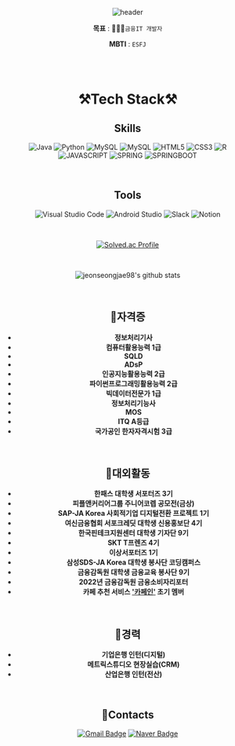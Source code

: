 <div align="center">

![header](https://capsule-render.vercel.app/api?type=waving&&&&color=auto&height=300&section=header&text=welcome&fontSize=150&animation=fadeIn&fontAlignY=30&desc=jeonseongjae98's%20GitHub%20Profile&descAlignY=51&descAlign=70)



**목표** : 👨🏻‍💻`금융IT 개발자`

**MBTI** : `ESFJ`

<br/>
<br/>

# **⚒️Tech Stack⚒️**

## **Skills**
![Java](https://img.shields.io/badge/Java-007396.svg?&style=for-the-badge&logo=Java&logoColor=white)
![Python](https://img.shields.io/badge/Python-3776AB.svg?&style=for-the-badge&logo=Python&logoColor=white)
![MySQL](https://img.shields.io/badge/MySQL-4479A1.svg?&style=for-the-badge&logo=MySQL&logoColor=white)
![MySQL](https://img.shields.io/badge/Django-092E20.svg?&style=for-the-badge&logo=Django&logoColor=white)
![HTML5](https://img.shields.io/badge/HTML5-E34F26.svg?&style=for-the-badge&logo=HTML5&logoColor=white)
![CSS3](https://img.shields.io/badge/CSS3-1572B6.svg?&style=for-the-badge&logo=CSS3&logoColor=white)
![R](https://img.shields.io/badge/R-276DC3.svg?&style=for-the-badge&logo=R&logoColor=white)
![JAVASCRIPT](https://img.shields.io/badge/JavaScriipt-F7DF1E.svg?&style=for-the-badge&logo=JavaScript&logoColor=white)
![SPRING](https://img.shields.io/badge/Spring-6DB33F.svg?&style=for-the-badge&logo=Spring&logoColor=white)
![SPRINGBOOT](https://img.shields.io/badge/SpringBoot-6DB33F.svg?&style=for-the-badge&logo=Spring&logoColor=white)

</div>

<br/>

<div align="center">

## **Tools**
![Visual Studio Code](https://img.shields.io/badge/Visual%20Studio%20Code-007ACC.svg?&style=for-the-badge&logo=Visual%20Studio%20Code&logoColor=white)
![Android Studio](https://img.shields.io/badge/Android%20Studio-3DDC84.svg?&style=for-the-badge&logo=Android%20Studio&logoColor=white)
![Slack](https://img.shields.io/badge/Slack-4A154B.svg?&style=for-the-badge&logo=Slack&logoColor=white)
![Notion](https://img.shields.io/badge/Notion-%23000000.svg?style=for-the-badge&logo=notion&logoColor=white)

<br/>

[![Solved.ac Profile](http://mazassumnida.wtf/api/v2/generate_badge?boj=jeonseongjae)](https://solved.ac/jeonseongjae/)

<br/>

![jeonseongjae98's github stats](https://github-readme-stats-4i9x.vercel.app/api?username=jeonseongjae98&show_icons=true&theme=dark)

<br/>

## **📝자격증**
- **정보처리기사**
- **컴퓨터활용능력 1급**
- **SQLD**
- **ADsP**
- **인공지능활용능력 2급**
- **파이썬프로그래밍활용능력 2급**
- **빅데이터전문가 1급**
- **정보처리기능사**
- **MOS**
- **ITQ A등급**
- **국가공인 한자자격시험 3급**


<br/>

## **📝대외활동**
- **한패스 대학생 서포터즈 3기**
- **피플앤커리어그룹 주니어코렙 공모전(금상)**
- **SAP-JA Korea 사회적기업 디지털전환 프로젝트 1기**
- **여신금융협회 서포크레딧 대학생 신용홍보단 4기**
- **한국핀테크지원센터 대학생 기자단 9기**
- **SKT T프렌즈 4기**
- **이상서포터즈 1기**
- **삼성SDS-JA Korea 대학생 봉사단 코딩캠퍼스**
- **금융감독원 대학생 금융교육 봉사단 9기**
- **2022년 금융감독원 금융소비자리포터**
- **카페 추천 서비스 ['카페인'](https://linktr.ee/cafein.kr?fbclid=PAAabxs2nn4flP_OqV3rJcALPl_ngK-6-f2nXVVDRwYoboUNuZXKY8fZxVUfI) 초기 멤버**

<br/>

## **📝경력**
- **기업은행 인턴(디지털)**
- **메트릭스튜디오 현장실습(CRM)**
- **산업은행 인턴(전산)**

<br/>

## **📧Contacts**

[![Gmail Badge](https://img.shields.io/badge/Gmail-d14836?style=flat-square&logo=Gmail&logoColor=white&link=mailto:jeonseongjae98@gmail.com)](mailto:jeonseongjae98@gmail.com)
[![Naver Badge](https://img.shields.io/badge/Naver-03C75A?style=flat-square&logo=Naver&logoColor=white&link=mailto:jeonseongjae@naver.com)](mailto:jeonseongjae@naver.com)

</div>
